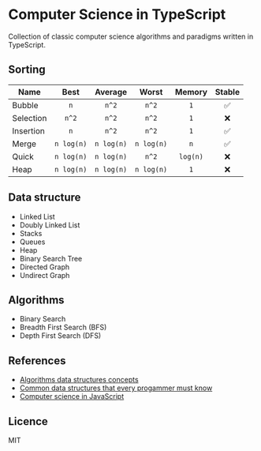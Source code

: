 # Computer Science in TypeScript

Collection of classic computer science algorithms and paradigms written in TypeScript.

## Sorting

| Name      |    Best    |  Average   |   Worst    |  Memory  |       Stable       |
| --------- | :--------: | :--------: | :--------: | :------: | :----------------: |
| Bubble    |    `n`     |   `n^2`    |   `n^2`    |   `1`    | :white_check_mark: |
| Selection |   `n^2`    |   `n^2`    |   `n^2`    |   `1`    |        :x:         |
| Insertion |    `n`     |   `n^2`    |   `n^2`    |   `1`    | :white_check_mark: |
| Merge     | `n log(n)` | `n log(n)` | `n log(n)` |   `n`    | :white_check_mark: |
| Quick     | `n log(n)` | `n log(n)` |   `n^2`    | `log(n)` |        :x:         |
| Heap      | `n log(n)` | `n log(n)` | `n log(n)` |   `1`    |        :x:         |


## Data structure

- Linked List
- Doubly Linked List
- Stacks
- Queues
- Heap
- Binary Search Tree
- Directed Graph
- Undirect Graph

## Algorithms

- Binary Search
- Breadth First Search (BFS)
- Depth First Search (DFS)

## References

- [Algorithms data structures concepts](https://medium.com/@codingfreak/top-algorithms-data-structures-concepts-every-computer-science-student-should-know-e0549c67b4ac)
- [Common data structures that every progammer must know](https://towardsdatascience.com/8-common-data-structures-every-programmer-must-know-171acf6a1a42)
- [Computer science in JavaScript](https://github.com/humanwhocodes/computer-science-in-javascript)

## Licence

MIT
